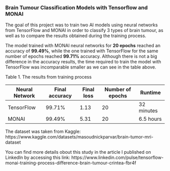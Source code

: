 ### Brain Tumour Classification Models with Tensorflow and MONAI

<p>The goal of this project was to train two AI models using neural networks from TensorFlow and MONAI in order to classify 3 types of brain tumour, as well as to compare the results obtained during the training process.</p>

<p>The model trained with MONAI neural networks for <b>20 epochs</b> reached an accuracy of <b>99.49%</b>, while the one trained with TensorFlow for the same number of epochs reached <b>99.71%</b> accuracy. Although there is not a big difference in the accuracy results, the time required to train the model with TensorFlow was incomparable smaller as we can see in the table above.</p>


<h8>Table 1. The results from training process</h8>

| Neural Network | Final accuracy | Final loss | Number of epochs | Runtime    |
|----------------|----------------|------------|------------------|------------|
| TensorFlow     | 99.71%         | 1.13       | 20               | 32 minutes |
| MONAI          | 99.49%         | 5.31       | 20               | 6.5 hours  |


<p>The dataset was taken from Kaggle: https://www.kaggle.com/datasets/masoudnickparvar/brain-tumor-mri-dataset</p>
<p>You can find more details obout this study in the article I published on LinkedIn by accessing this link: https://www.linkedin.com/pulse/tensorflow-monai-training-process-difference-brain-tumour-crintea-fbr4f</p>
